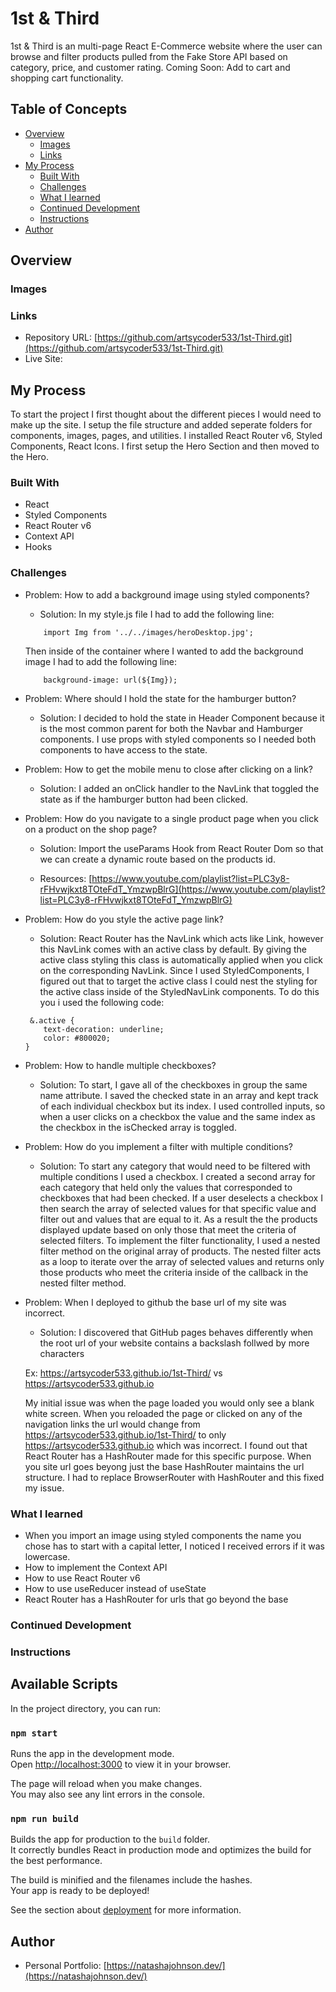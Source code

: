 # 1st & Third

1st & Third is an multi-page React E-Commerce website where the user can browse and filter products pulled from the Fake Store API based on category, price, and customer rating.  Coming Soon:  Add to cart and shopping cart functionality.

## Table of Concepts

- [Overview](#overview)
    - [Images](#images)
    - [Links](#links)
- [My Process](#my-process)
    - [Built With](#built-with)
    - [Challenges](#challenges)
    - [What I learned](#What-i-learned)
    - [Continued Development](#continued-development)
    - [Instructions](#instructions)
- [Author](#author)

## Overview

### Images

### Links

- Repository URL: [https://github.com/artsycoder533/1st-Third.git](https://github.com/artsycoder533/1st-Third.git)
- Live Site: []()

## My Process

To start the project I first thought about the different pieces I would need to make up the site.  I setup the file structure and added seperate folders for components, images, pages, and utilities.  I installed React Router v6, Styled Components, React Icons.  I first setup the Hero Section and then moved to the Hero.

### Built With

- React
- Styled Components
- React Router v6
- Context API
- Hooks

### Challenges

- Problem: How to add a background image using styled components?

    - Solution: In my style.js file I had to add the following line:

    ```
        import Img from '../../images/heroDesktop.jpg';
    ```
    Then inside of the container where I wanted to add the background image I had to add the following line:

    ```
        background-image: url(${Img});
    ```

- Problem:  Where should I hold the state for the hamburger button?

    - Solution:  I decided to hold the state in Header Component because it is the most common parent for both the Navbar and Hamburger components.  I use props with styled components so I needed both components to have access to the state.

- Problem:  How to get the mobile menu to close after clicking on a link?

    - Solution:  I added an onClick handler to the NavLink that toggled the state as if the hamburger button had been clicked.

- Problem:  How do you navigate to a single product page when you click on a product on the shop page?

    - Solution: Import the useParams Hook from React Router Dom so that we can create a dynamic route based on the products id.

    - Resources: [https://www.youtube.com/playlist?list=PLC3y8-rFHvwjkxt8TOteFdT_YmzwpBlrG](https://www.youtube.com/playlist?list=PLC3y8-rFHvwjkxt8TOteFdT_YmzwpBlrG)

- Problem:  How do you style the active page link?

    - Solution:  React Router has the NavLink which acts like Link, however this NavLink comes with an active class by default.  By giving the active class styling this class is automatically applied when you click on the corresponding NavLink.  Since I used StyledComponents, I figured out that to target the active class I could nest the styling for the active class inside of the StyledNavLink components.  To do this you i used the following code:

    ```
     &.active {
        text-decoration: underline;
        color: #800020;
    }
    ```

- Problem: How to handle multiple checkboxes?

    - Solution: To start, I gave all of the checkboxes in group the same name attribute.  I saved the checked state in an array and kept track of each individual checkbox but its index.  I used controlled inputs, so when a user clicks on a checkbox the value and the same index as the checkbox in the isChecked array is toggled.  

- Problem: How do you implement a filter with multiple conditions?

    - Solution:  To start any category that would need to be filtered with multiple conditions I used a checkbox.  I created a second array for each category that held only the values that corresponded to checkboxes that had been checked.  If a user deselects a checkbox I then search the array of selected values for that specific value and filter out and values that are equal to it.  As a result the the products displayed update based on only those that meet the criteria of selected filters.  To implement the filter functionality, I used a nested filter method on the original array of products.  The nested filter acts as a loop to iterate over the array of selected values and returns only those products who meet the criteria inside of the callback in the nested filter method.

- Problem:  When I deployed to github the base url of my site was incorrect.

    - Solution:  I discovered that GitHub pages behaves differently when the root url of your website contains a backslash follwed by more characters

    Ex: https://artsycoder533.github.io/1st-Third/  vs https://artsycoder533.github.io

    My initial issue was when the page loaded you would only see a blank white screen.  When you reloaded the page or clicked on any of the navigation links the url would change from https://artsycoder533.github.io/1st-Third/ to only https://artsycoder533.github.io which was incorrect.  I found out that React Router has a HashRouter made for this specific purpose.  When you site url goes beyong just the base HashRouter maintains the url structure.  I had to replace BrowserRouter with HashRouter and this fixed my issue.

### What I learned

- When you import an image using styled components the name you chose has to start with a capital letter, I noticed I received errors if it was lowercase.
- How to implement the Context API
- How to use React Router v6
- How to use useReducer instead of useState
- React Router has a HashRouter for urls that go beyond the base


### Continued Development

### Instructions

## Available Scripts

In the project directory, you can run:

### `npm start`

Runs the app in the development mode.\
Open [http://localhost:3000](http://localhost:3000) to view it in your browser.

The page will reload when you make changes.\
You may also see any lint errors in the console.


### `npm run build`

Builds the app for production to the `build` folder.\
It correctly bundles React in production mode and optimizes the build for the best performance.

The build is minified and the filenames include the hashes.\
Your app is ready to be deployed!

See the section about [deployment](https://facebook.github.io/create-react-app/docs/deployment) for more information.

## Author

- Personal Portfolio: [https://natashajohnson.dev/](https://natashajohnson.dev/)